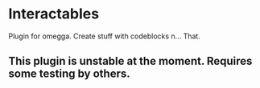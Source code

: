 # Interactables
Plugin for omegga. Create stuff with codeblocks n... That.

## This plugin is unstable at the moment. Requires some testing by others.
